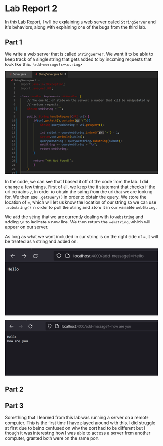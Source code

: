 # Lab Report 2
In this Lab Report, I will be explaining a web server called `StringServer` and it's behaviors, along with explaining one of the bugs from the third lab.

## Part 1

We write a web server that is called `StringServer`. We want it to be able to keep track of a single string that gets added to by incoming requests that look like this:
`/add-message?s=<string>`

![Image](VSCode2.png)

In the code, we can see that I based it off of the code from the lab. I did change a few things. First of all, we keep the if statement that checks if the url contains `/`, in order to obtain the string from the url that we are looking for. We then use `.getQuery()` in order to obtain the query. We store the location of `=`, which will let us know the location of our string so we can use `.substring()` in order to pull the string and store it in our variable `webString`. 

We add the string that we are currently dealing with to `webstring` and adding `\n` to indicate a new line. We then return the `webstring`, which will appear on our server. 

As long as what we want included in our string is on the right side of `=`, it will be treated as a string and added on.

![Image](test1.png)


![Image](test2.png)


## Part 2



## Part 3
Something that I learned from this lab was running a server on a remote computer. This is the first time I have played around with this. I did struggle at first due to being confused on why the port had to be different but I though it was interesting how I was able to access a server from another computer, granted both were on the same port. 
